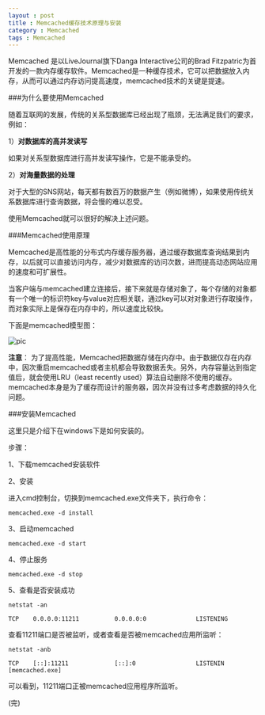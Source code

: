 ```yaml
---
layout : post
title : Memcached缓存技术原理与安装
category : Memcached
tags : Memcached
---
```

Memcached 是以LiveJournal旗下Danga Interactive公司的Brad Fitzpatric为首开发的一款内存缓存软件。Memcached是一种缓存技术，它可以把数据放入内存，从而可以通过内存访问提高速度，memcached技术的关键是提速。

###为什么要使用Memcached

随着互联网的发展，传统的关系型数据库已经出现了瓶颈，无法满足我们的要求，例如：

1）**对数据库的高并发读写**

如果对关系型数据库进行高并发读写操作，它是不能承受的。

2）**对海量数据的处理**

对于大型的SNS网站，每天都有数百万的数据产生（例如微博），如果使用传统关系数据库进行查询数据，将会慢的难以忍受。

使用Memcached就可以很好的解决上述问题。

<!--more-->

###Memcached使用原理

Memcached是高性能的分布式内存缓存服务器，通过缓存数据库查询结果到内存，以后就可以直接访问内存，减少对数据库的访问次数，进而提高动态网站应用的速度和可扩展性。

当客户端与memcached建立连接后，接下来就是存储对象了，每个存储的对象都有一个唯一的标识符key与value对应相关联，通过key可以对对象进行存取操作，而对象实际上是保存在内存中的，所以速度比较快。

下面是memcached模型图：

![pic](http://ww2.sinaimg.cn/mw690/bd5a4d63tw1eiah17n5awj20dg0dcmy0.jpg)


**注意**： 为了提高性能，Memcached把数据存储在内存中。由于数据仅存在内存中，因次重启memcached或者主机都会导致数据丢失。另外，内存容量达到指定值后，就会使用LRU（least recently used）算法自动删除不使用的缓存。memcached本身是为了缓存而设计的服务器，因次并没有过多考虑数据的持久化问题。

###安装Memcached

这里只是介绍下在windows下是如何安装的。

步骤：

1、下载memcached安装软件

2、安装

进入cmd控制台，切换到memcached.exe文件夹下，执行命令：

	memcached.exe -d install

3、启动memcached

	memcached.exe -d start

4、停止服务

	memcached.exe -d stop

5、查看是否安装成功

	netstat -an

	TCP    0.0.0.0:11211          0.0.0.0:0              LISTENING

查看11211端口是否被监听，或者查看是否被memcached应用所监听：

	netstat -anb

	TCP    [::]:11211             [::]:0                 LISTENIN [memcached.exe]

可以看到，11211端口正被memcached应用程序所监听。


(完)